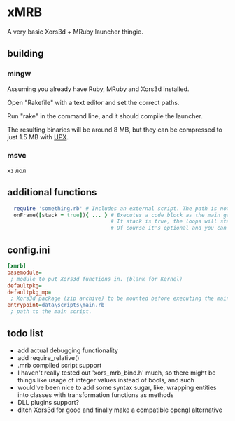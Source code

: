 # xMRB 

A very basic Xors3d + MRuby launcher thingie.

## building

### mingw

Assuming you already have Ruby, MRuby and Xors3d installed.

Open "Rakefile" with a text editor and set the correct paths.

Run "rake" in the command line, and it should compile the launcher.

The resulting binaries will be around 8 MB, but they can be compressed to just 1.5 MB with [UPX](https://upx.github.io/).

### msvc

хз лол

## additional functions

```ruby
  require 'something.rb' # Includes an external script. The path is not relative to the running script!
  onFrame([stack = true]){ ... } # Executes a code block as the main game loop until it returns true.
                                 # If stack is true, the loops will stack up, and return to one another.
                                 # Of course it's optional and you can just make an infinite loop.
```

## config.ini

```ini
[xmrb]
basemodule=
 ; module to put Xors3d functions in. (blank for Kernel)
defaultpkg=
defaultpkg_mp=
 ; Xors3d package (zip archive) to be mounted before executing the main script, and its mountpoint. (optional)
entrypoint=data\scripts\main.rb
 ; path to the main script.
```

## todo list

- add actual debugging functionality
- add require_relative()
- .mrb compiled script support
- I haven't really tested out 'xors_mrb_bind.h' much, so there might be things like usage of integer values instead of bools, and such
- would've been nice to add some syntax sugar, like, wrapping entities into classes with transformation functions as methods
- DLL plugins support?
- ditch Xors3d for good and finally make a compatible opengl alternative